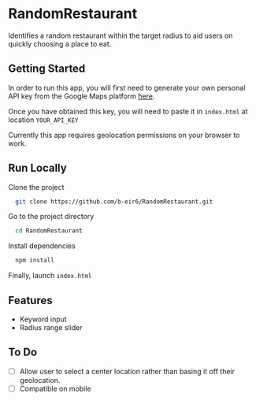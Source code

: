 
# RandomRestaurant

Identifies a random restaurant within the target radius to aid users on quickly choosing a place to eat.
## Getting Started

In order to run this app, you will first need to generate your own personal API key from the Google Maps platform [here](https://www.google.com/search?q=google+maps+api+getting+started&rlz=1C1GCEU_enNZ922NZ922&oq=google+maps+api+getting&aqs=chrome.0.69i59j69i57j35i39l2j0i512j69i60l3.3280j0j7&sourceid=chrome&ie=UTF-8).

Once you have obtained this key, you will need to paste it in `index.html` at location `YOUR_API_KEY`

Currently this app requires geolocation permissions on your browser to work.
## Run Locally

Clone the project

```bash
  git clone https://github.com/b-eir6/RandomRestaurant.git
```

Go to the project directory

```bash
  cd RandomRestaurant
```

Install dependencies

```bash
  npm install
```

Finally, launch `index.html`
## Features
- Keyword input
- Radius range slider
## To Do
- [ ]   Allow user to select a center location rather than basing it off their geolocation.
- [ ]   Compatible on mobile
